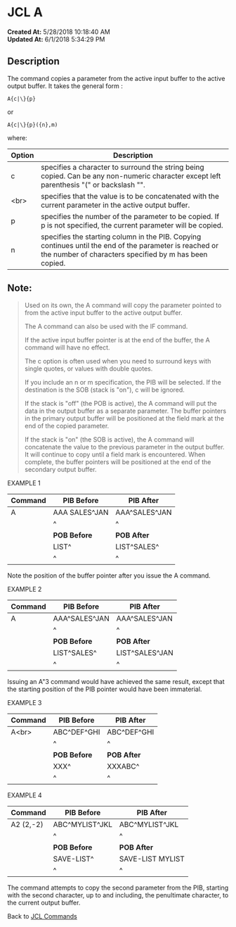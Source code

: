 # JCL A

**Created At:** 5/28/2018 10:18:40 AM  
**Updated At:** 6/1/2018 5:34:29 PM  


## Description 

The command copies a parameter from the active input buffer to the active output buffer. It takes the general form :

```
A{c|\}{p}
```

or

```
A{c|\}{p}({n},m)
```



where:


| Option<br> | Description<br> |
| --- | --- |
| c<br> | specifies a character to surround the string being copied. Can be any non-numeric character except left parenthesis "(" or backslash "\".<br> |
| \<br> | specifies that the value is to be concatenated with the current parameter in the active output buffer.<br> |
| p<br> | specifies the number of the parameter to be copied. If p is not specified, the current parameter will be copied.<br> |
| n<br> | specifies the starting column in the PIB. Copying continues until the end of the parameter is reached or the number of characters specified by m has been copied.<br> |




## Note: 


> Used on its own, the A command will copy the parameter pointed to from the active input buffer to the active output buffer.
> 
> The A command can also be used with the IF command.
> 
> If the active input buffer pointer is at the end of the buffer, the A command will have no effect.
> 
> The c option is often used when you need to surround keys with single quotes, or values with double quotes.
> 
> If you include an n or m specification, the PIB will be selected. If the destination is the SOB (stack is "on"), c will be ignored.
> 
> If the stack is "off" (the POB is active), the A command will put the data in the output buffer as a separate parameter. The buffer pointers in the primary output buffer will be positioned at the field mark at the end of the copied parameter.
> 
> If the stack is "on" (the SOB is active), the A command will concatenate the value to the previous parameter in the output buffer. It will continue to copy until a field mark is encountered. When complete, the buffer pointers will be positioned at the end of the secondary output buffer.




EXAMPLE 1


| Command<br> | PIB Before<br> | PIB After<br> |
| --- | --- | --- |
| A<br> | AAA SALES^JAN<br> | AAA^SALES^JAN<br> |
| <br> | ^<br> | ^<br> |
| <br> | **POB Before**<br> | **POB After**<br> |
| <br> | LIST^<br> | LIST^SALES^<br> |
| <br> | ^<br> | ^<br> |


Note the position of the buffer pointer after you issue the A command.



EXAMPLE 2


| Command<br> | PIB Before<br> | PIB After<br> |
| --- | --- | --- |
| A<br> | AAA^SALES^JAN<br> | AAA^SALES^JAN<br> |
| <br> | ^<br> | ^<br> |
| <br> | **POB Before**<br> | **POB After**<br> |
| <br> | LIST^SALES^<br> | LIST^SALES^JAN<br> |
| <br> | ^<br> | ^<br> |


Issuing an A"3 command would have achieved the same result, except that the starting position of the PIB pointer would have been immaterial.



EXAMPLE 3


| Command<br> | PIB Before<br> | PIB After<br> |
| --- | --- | --- |
| A\<br> | ABC^DEF^GHI<br> | ABC^DEF^GHI<br> |
| <br> | ^<br> | ^<br> |
| <br> | **POB Before**<br> | **POB After**<br> |
| <br> | XXX^<br> | XXXABC^<br> |
| <br> | ^<br> | ^<br> |




EXAMPLE 4


| Command<br> | PIB Before<br> | PIB After<br> |
| --- | --- | --- |
| A2 (2,-2)<br> | ABC^MYLIST^JKL<br> | ABC^MYLIST^JKL<br> |
| <br> | ^<br> | ^<br> |
| <br> | **POB Before**<br> | **POB After**<br> |
| <br> | SAVE-LIST^<br> | SAVE-LIST MYLIST<br> |
| <br> | ^<br> | ^<br> |




The command attempts to copy the second parameter from the PIB, starting with the second character, up to and including, the penultimate character, to the current output buffer.





Back to [JCL Commands](cl-commands)
